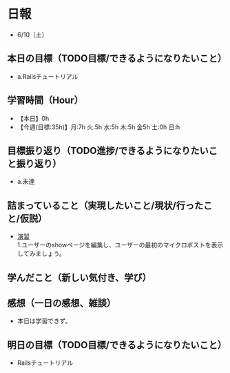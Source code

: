 # 日報
- 6/10（土）

## 本日の目標（TODO目標/できるようになりたいこと）
- a.Railsチュートリアル

## 学習時間（Hour）
- 【本日】0h
- 【今週(目標:35h)】月:7h 火:5h 水:5h 木:5h 金5h 土:0h 日:h
<!-- - 【前週まで】(旧) 29h/32h/36h/28h/ (新) -->

## 目標振り返り（TODO進捗/できるようになりたいこと振り返り）
- a.未達

## 詰まっていること（実現したいこと/現状/行ったこと/仮説）
- [演習](https://railstutorial.jp/chapters/toy_app?version=7.0#sec-exercises_demo_user_has_many_microposts)  
1.ユーザーのshowページを編集し、ユーザーの最初のマイクロポストを表示してみましょう。



<!-- ```
・実現したいこと
・現状
・行ったこと
・仮説
``` -->

## 学んだこと（新しい気付き、学び）


<!-- 
- 良い習慣
トピックブランチを作り、このブランチで変更をコミットしていきましょう。
$ git switch -c <トピックブランチ名>(作業名を付ける)
$ git switch -c rails-flavored-ruby
- こまめなコミット
$ git push -u origin <トピックブランチ名> ※次からgit pushのみでプッシュ可

# 作業後
- 差分をコミットしてmainブランチにマージする
$ git add -A
$ git commit -m "Finish static pages"
次に、mainブランチに移動し、差分をマージします。
$ git switch main
$ git merge static-pages
このようにきりのいいところまで達したら、コードをリモートリポジトリにアップロードしておくとよいでしょう。git pushする前にテストを走らせていますが、こういった習慣を身につけておくと開発に役立ちます。
$ rails test
$ git push
- 最後にRender上でデプロイを行います。
  - デプロイが成功することをダッシュボードのログで確認し、本番環境でも正しく表示されているか確認してみましょう。
 -->

<!-- 
- セットアップ
- クラウドIDE への接続を許可する
config/environments/development.rbへ以下追記。
  # クラウドIDE への接続を許可する
  config.hosts.clear

- helloアクションをApplicationコントローラーに追加する
  def hello
    render html: "hello, world!"
  end
- ルートルーティングを設定する
  root "application#hello"

- コミット("Add hello")→bundle lock→コミット("Include bundle lock")
 -->

## 感想（一日の感想、雑談）
- 本日は学習できず。

## 明日の目標（TODO目標/できるようになりたいこと）
- Railsチュートリアル

<!-- - 「HTML&CSSとWebデザイン 入門講座」本 -->
<!-- 「JavaScript入門講座」本(～p.111/p.337) -->
<!-- - 「HTML解体新書」本 -->

<!-- - 要件定義 -->
<!-- - 機能要件
- 非機能要件 -->

<!-- - c.移動中などスキマ時間に要件定義事例を読む (釜谷さんが紹介してくださっていた資料) -->
  <!-- - 現時点で難易度が見えていないため、まずは挑戦してみる -->


<!-- #### 残タスク / できるようになりたいこと
- 包括的なWeb技術の基本理解->「プロになるためのWeb技術入門」本
- オリジナルプロダクト制作のテーマ探索
- SRE業務の理解
- 質問する技術の習得 -->

<!-- ##### Ruby
- RuboCopの使用
- 「Rubyの公式リファレンスが読めるようになる本」 -->

<!-- ##### Linux
- 「実践入門」
- 「シェルスクリプト160本ノック」
- 「入門モダンLinux」
- 「Linuxのしくみ」
- 「スーパーユーザーなら知っておくべきLinuxシステムの仕組み」
- 「入門Rust」?
- 仮想化、コンテナ(TenForward)、コンテナオーケストレーション -->
<!-- 
##### SQL
- sqlbplt
- 「達人に学ぶSQL」 -->
